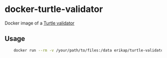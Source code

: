 # docker-turtle-validator

Docker image of a [Turtle validator](https://github.com/IDLabResearch/TurtleValidator)

## Usage

```bash
    docker run --rm -v /your/path/to/files:/data erikap/turtle-validator filename.ttl
```

